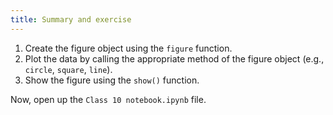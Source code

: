 ```yaml
---
title: Summary and exercise
---
```


1. Create the figure object using the `figure` function.
2. Plot the data by calling the appropriate method of the figure object (e.g., `circle`, `square`, `line`).
3. Show the figure using the `show()` function.

Now, open up the `Class 10 notebook.ipynb` file.
